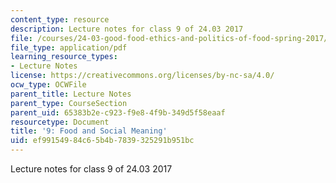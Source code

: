 ```yaml
---
content_type: resource
description: Lecture notes for class 9 of 24.03 2017
file: /courses/24-03-good-food-ethics-and-politics-of-food-spring-2017/ef99154984c65b4b7839325291b951bc_MIT24_03S17_lec09.pdf
file_type: application/pdf
learning_resource_types:
- Lecture Notes
license: https://creativecommons.org/licenses/by-nc-sa/4.0/
ocw_type: OCWFile
parent_title: Lecture Notes
parent_type: CourseSection
parent_uid: 65383b2e-c923-f9e8-4f9b-349d5f58eaaf
resourcetype: Document
title: '9: Food and Social Meaning'
uid: ef991549-84c6-5b4b-7839-325291b951bc
---
```

Lecture notes for class 9 of 24.03 2017